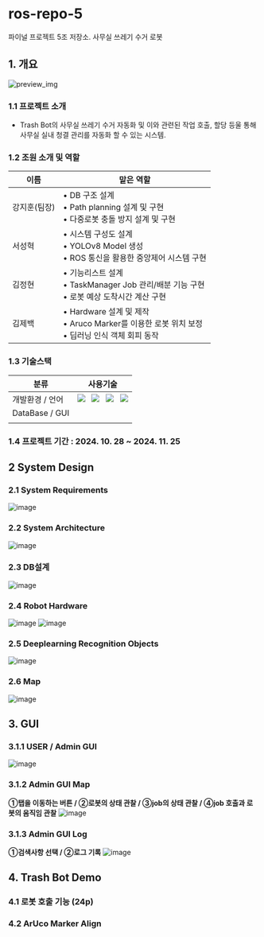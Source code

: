 # ros-repo-5
파이널 프로젝트 5조 저장소. 사무실 쓰레기 수거 로봇

## 1. 개요
![preview_img](https://github.com/user-attachments/assets/12dd4860-07f0-460c-ad9a-2eabc95e4190)

### 1.1 프로젝트 소개

- Trash Bot의 사무실 쓰레기 수거 자동화 및 이와 관련된 작업 호출, 할당 등울 통해 사무실 실내 청결 관리를 자동화 할 수 있는 시스템.

### 1.2 조원 소개 및 역할

|이름 | 맡은 역할 |
|-----------|--------------------------------------------|
|강지훈(팀장)| &#8226; DB 구조 설계 <br> &#8226; Path planning 설계 및 구현 <br> &#8226; 다중로봇 충돌 방지 설계 및 구현 |
|서성혁| &#8226; 시스템 구성도 설계 <br> &#8226; YOLOv8 Model 생성 <br> &#8226; ROS 통신을 활용한 중앙제어 시스템 구현 |
|김정현| &#8226; 기능리스트 설계 <br> &#8226; TaskManager Job 관리/배분 기능 구현 <br> &#8226; 로봇 예상 도착시간 계산 구현 |
|김제백| &#8226; Hardware 설계 및 제작 <br> &#8226; Aruco Marker를 이용한 로봇 위치 보정 <br> &#8226; 딥러닝 인식 객체 회피 동작 |

### 1.3 기술스택 

|분류| 사용기술|
|-----|-----------------------------------------------------------|
|개발환경 / 언어|     <img src="https://img.shields.io/badge/Ubuntu 22.04-E95420?style=for-the-badge&logo=Ubuntu&logoColor=white"> &nbsp; <img src="https://img.shields.io/badge/VS Code-3E8DCC?style=for-the-badge&logo=coderwall&logoColor=white"> &nbsp; <img src="https://img.shields.io/badge/ROS2-22314E?style=for-the-badge&logo=ros&logoColor=white"> &nbsp; <img src="https://img.shields.io/badge/Python-3776AB?style=for-the-badge&logo=python&logoColor=white">  | 
|DataBase / GUI     |                    |
|     |                    |

### 1.4 프로젝트 기간 : 2024. 10. 28 ~ 2024. 11. 25



## 2 System Design

### 2.1 System Requirements

![image](https://github.com/user-attachments/assets/cc850fba-3d1f-44ad-8e9f-a90d64d4023b)

### 2.2 System Architecture
![image](https://github.com/user-attachments/assets/ad412b3f-c0e8-423e-af00-5548f3c1e194)

### 2.3 DB설계
![image](https://github.com/user-attachments/assets/afb0002a-589e-4856-99a9-224e9d044c2c)

### 2.4 Robot Hardware
![image](https://github.com/user-attachments/assets/ab0772fa-7e07-49df-855f-9f118a685284)
![image](https://github.com/user-attachments/assets/950418fd-2e82-48ec-ab5f-e6e0b3f0f777)

### 2.5 Deeplearning Recognition Objects
![image](https://github.com/user-attachments/assets/ab67711c-25e5-4fff-a896-5023a671fbfd)

### 2.6 Map
![image](https://github.com/user-attachments/assets/6c42a2a8-a8e1-4742-9683-c510ea62ceb0)

## 3. GUI 
### 3.1.1 USER / Admin GUI
![image](https://github.com/user-attachments/assets/b8f66e4c-6509-4a59-a789-78c0c75ee1ac)

### 3.1.2 Admin GUI Map 
**①탭을 이동하는 버튼 / ②로봇의 상태 관찰 / ③job의 상태 관찰 / ④job 호출과 로봇의 움직임 관찰**
![image](https://github.com/user-attachments/assets/bafd7d16-02f5-4bd1-ae09-5124318ae3e3)

### 3.1.3 Admin GUI Log
**①검색사항 선택 / ②로그 기록**
![image](https://github.com/user-attachments/assets/76de3caf-6358-4598-a13a-8a599fc2d11a)

## 4. Trash Bot Demo
### 4.1 로봇  호출 기능 (24p)

### 4.2 ArUco Marker Align

